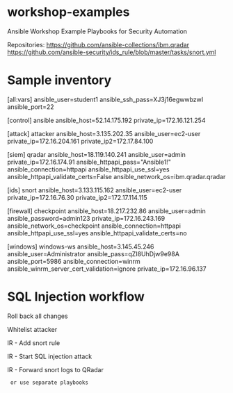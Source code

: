 # workshop-examples
Ansible Workshop Example Playbooks for Security Automation

Repositories:
https://github.com/ansible-collections/ibm.qradar
https://github.com/ansible-security/ids_rule/blob/master/tasks/snort.yml

# Sample inventory

[all:vars]
ansible_user=student1
ansible_ssh_pass=XJ3j16egwwbzwI
ansible_port=22

[control]
ansible ansible_host=52.14.175.192 private_ip=172.16.121.254

[attack]
attacker ansible_host=3.135.202.35 ansible_user=ec2-user private_ip=172.16.204.161 private_ip2=172.17.84.100

[siem]
qradar ansible_host=18.119.140.241 ansible_user=admin private_ip=172.16.174.91 ansible_httpapi_pass="Ansible1!" ansible_connection=httpapi ansible_httpapi_use_ssl=yes ansible_httpapi_validate_certs=False ansible_network_os=ibm.qradar.qradar

[ids]
snort ansible_host=3.133.115.162 ansible_user=ec2-user private_ip=172.16.76.30 private_ip2=172.17.114.115

[firewall]
checkpoint ansible_host=18.217.232.86 ansible_user=admin ansible_password=admin123 private_ip=172.16.243.169 ansible_network_os=checkpoint ansible_connection=httpapi ansible_httpapi_use_ssl=yes ansible_httpapi_validate_certs=no

[windows]
windows-ws ansible_host=3.145.45.246 ansible_user=Administrator ansible_pass=qZI8UhDjw9e98A ansible_port=5986 ansible_connection=winrm ansible_winrm_server_cert_validation=ignore private_ip=172.16.96.137

# SQL Injection workflow

Roll back all changes

Whitelist attacker

IR - Add snort rule

IR - Start SQL injection attack

IR - Forward snort logs to QRadar

     or use separate playbooks
